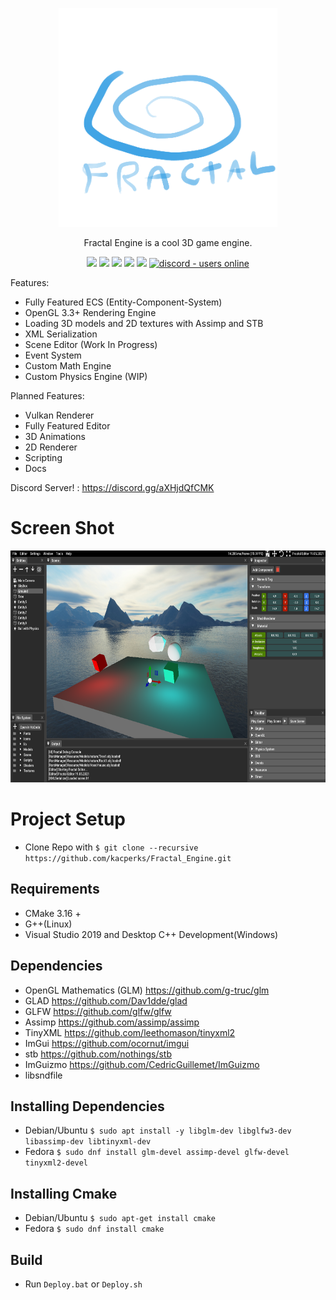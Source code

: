 <p align="center">
  <img src="Editor/Resource/Icons/Logo.png" width="350" height="350">
</p>

<p align="center">
Fractal Engine is a cool 3D game engine.
</p>

<p align="center">
<img src="https://img.shields.io/github/license/kacperks/Fractal_Engine?label=License" />
<img src="https://img.shields.io/github/downloads/kacperks/Fractal_Engine/total?label=Downloads" />
<img src="https://img.shields.io/github/languages/code-size/kacperks/Fractal_Engine?label=Code%20Size" />
<img src="https://img.shields.io/github/stars/kacperks/Fractal_Engine?label=Stars&logo=github" />
<img src="https://img.shields.io/github/languages/top/kacperks/Fractal_Engine?color=%230xfffff">
<a href="https://discord.gg/aXHjdQfCMK">
  <img src="https://img.shields.io/discord/812755533907099689?color=aXHjdQfCMK&label=Discord&logo=discord&logoColor=ffffff" alt="discord - users online" />
</a>
  
Features:
* Fully Featured ECS (Entity-Component-System)
* OpenGL 3.3+ Rendering Engine
* Loading 3D models and 2D textures with Assimp and STB
* XML Serialization
* Scene Editor (Work In Progress)
* Event System
* Custom Math Engine
* Custom Physics Engine (WIP)

Planned Features: 
* Vulkan Renderer
* Fully Featured Editor
* 3D Animations
* 2D Renderer
* Scripting
* Docs
  
Discord Server! : https://discord.gg/aXHjdQfCMK
# Screen Shot

<p align="left">
  <img src="ScreenShot.png" width="683" height="371">
</p>

# Project Setup

* Clone Repo with ` $ git clone --recursive https://github.com/kacperks/Fractal_Engine.git `

## Requirements
* CMake 3.16 +
* G++(Linux)
* Visual Studio 2019 and Desktop C++ Development(Windows)

## Dependencies
* OpenGL Mathematics (GLM) https://github.com/g-truc/glm
* GLAD https://github.com/Dav1dde/glad
* GLFW https://github.com/glfw/glfw
* Assimp https://github.com/assimp/assimp
* TinyXML https://github.com/leethomason/tinyxml2
* ImGui https://github.com/ocornut/imgui
* stb https://github.com/nothings/stb
* ImGuizmo https://github.com/CedricGuillemet/ImGuizmo
* libsndfile 

## Installing Dependencies
* Debian/Ubuntu ` $ sudo apt install -y libglm-dev libglfw3-dev libassimp-dev libtinyxml-dev `
* Fedora ` $ sudo dnf install glm-devel assimp-devel glfw-devel tinyxml2-devel `

## Installing Cmake
* Debian/Ubuntu ` $ sudo apt-get install cmake `
* Fedora ` $ sudo dnf install cmake `

## Build
* Run ` Deploy.bat ` or ` Deploy.sh `
